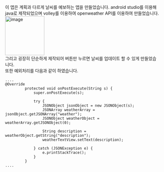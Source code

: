 이 앱은 계획과 다르게 날씨를 예보하는 앱을 만들었습니다. android studio를 이용해 java로 제작되었으며 volley를 이용하여 openweather API를 이용하여 만들었습니다.<br>
<img width="128" alt="image" src="https://github.com/igh197/CancerMP/assets/57895194/7cbb5818-4a30-47d9-bd88-f0874ac738e5"><br>
그리고 굉장히 단순하게 제작되어 버튼만 누르면 날씨를 업데이트 할 수 있게 만들었습니다.<br>
또한 예외처리를 다음과 같이 하였습니다.
```
....
@Override
         protected void onPostExecute(String s) {
             super.onPostExecute(s);

             try {
                 JSONObject jsonObject = new JSONObject(s);
                 JSONArray weatherArray = jsonObject.getJSONArray("weather");
                 JSONObject weatherObject = weatherArray.getJSONObject(0);

                 String description = weatherObject.getString("description");
                 weatherTextView.setText(description);

             } catch (JSONException e) {
                 e.printStackTrace();
             }
         }
....
```
